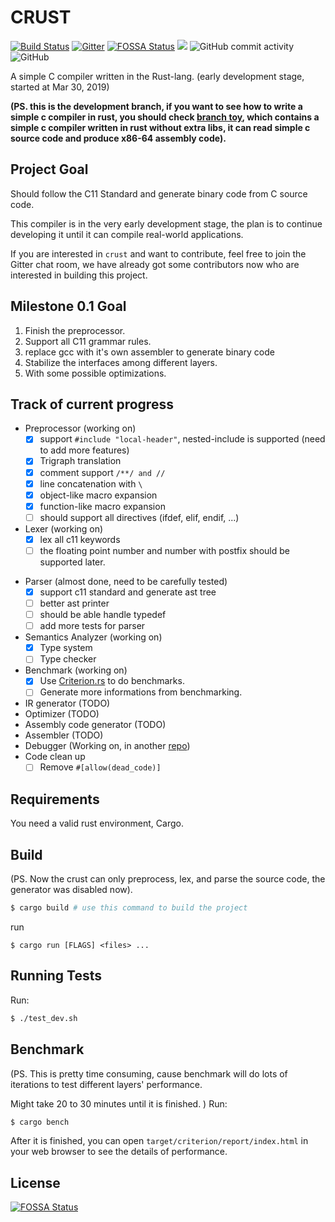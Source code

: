# CRUST
[![Build Status](https://travis-ci.com/onehr/crust.svg?branch=master)](https://travis-ci.com/onehr/crust)
[![Gitter](https://badges.gitter.im/crust-dev/community.svg)](https://gitter.im/crust-dev/community?utm_source=badge&utm_medium=badge&utm_campaign=pr-badge)
[![FOSSA Status](https://app.fossa.io/api/projects/git%2Bgithub.com%2Fonehr%2Fcrust.svg?type=shield)](https://app.fossa.io/projects/git%2Bgithub.com%2Fonehr%2Fcrust?ref=badge_shield)
[![](https://tokei.rs/b1/github/onehr/crust)](https://github.com/onehr/crust)
![GitHub commit activity](https://img.shields.io/github/commit-activity/m/onehr/crust.svg?style=plastic)
![GitHub](https://img.shields.io/github/license/onehr/crust.svg)

A simple C compiler written in the Rust-lang. (early development stage, started at Mar 30, 2019)

**(PS. this is the development branch,
if you want to see how to write a simple c compiler in rust, you should check
[branch toy](https://github.com/onehr/crust/tree/toy),
which contains a simple c compiler written in rust without extra libs,
it can read simple c source code and produce x86-64 assembly code).**

## Project Goal
Should follow the C11 Standard and generate binary code from C source code.

This compiler is in the very early development stage,
the plan is to continue developing it until it can compile real-world applications.

If you are interested in `crust` and want to contribute, feel free to join the Gitter chat room,
we have already got some contributors now who are interested in building this project.

## Milestone 0.1 Goal
1. Finish the preprocessor.
2. Support all C11 grammar rules.
3. replace gcc with it's own assembler to generate binary code
4. Stabilize the interfaces among different layers.
5. With some possible optimizations.

## Track of current progress
- Preprocessor (working on)
    - [X] support `#include "local-header"`, nested-include is supported (need to add more features)
    - [X] Trigraph translation
    - [X] comment support `/**/ and //`
    - [X] line concatenation with ` \ `
    - [X] object-like macro expansion
    - [X] function-like macro expansion
    - [ ] should support all directives (ifdef, elif, endif, ...)
- Lexer (working on)
    - [X] lex all c11 keywords
    - [ ] the floating point number and number with postfix should be supported later.
* Parser (almost done, need to be carefully tested)
    - [X] support c11 standard and generate ast tree
    - [ ] better ast printer
    - [ ] should be able handle typedef
    - [ ] add more tests for parser
* Semantics Analyzer (working on)
    - [X] Type system
    - [ ] Type checker
* Benchmark (working on)
    - [X] Use [Criterion.rs](https://github.com/bheisler/criterion.rs#quickstart) to do benchmarks.
    - [ ] Generate more informations from benchmarking.
* IR generator (TODO)
* Optimizer (TODO)
* Assembly code generator (TODO)
* Assembler (TODO)
* Debugger (Working on, in another [repo](https://github.com/onehr/dbrs))
* Code clean up
    - [ ] Remove `#[allow(dead_code)]`

## Requirements

You need a valid rust environment, Cargo.

## Build
(PS. Now the crust can only preprocess, lex, and parse the source code, the generator was disabled now).
```bash
$ cargo build # use this command to build the project
```
run
```shell
$ cargo run [FLAGS] <files> ...
```

## Running Tests

Run:
```bash
$ ./test_dev.sh
```

## Benchmark
(PS. This is pretty time consuming,
cause benchmark will do lots of iterations to test different layers' performance.

Might take 20 to 30 minutes until it is finished.
)
Run:
```bash
$ cargo bench
```

After it is finished,
you can open `target/criterion/report/index.html` in your web browser to see the details of performance.

## License
[![FOSSA Status](https://app.fossa.io/api/projects/git%2Bgithub.com%2Fonehr%2Fcrust.svg?type=large)](https://app.fossa.io/projects/git%2Bgithub.com%2Fonehr%2Fcrust?ref=badge_large)
